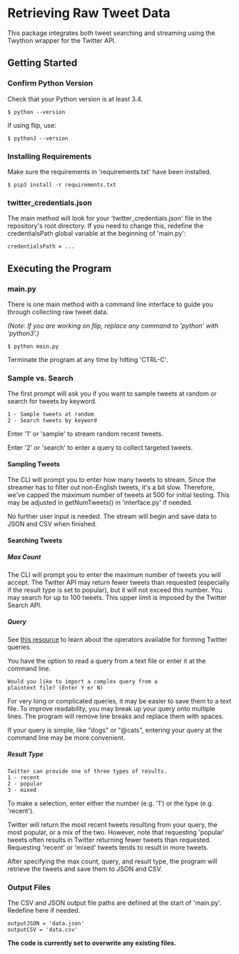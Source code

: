 # Retrieving Raw Tweet Data

This package integrates both tweet searching and streaming using the Twython wrapper for the Twitter API.

## Getting Started

### Confirm Python Version

Check that your Python version is at least 3.4.

```
$ python --version
```

If using flip, use:

```
$ python3 --version
```

### Installing Requirements

Make sure the requirements in 'requirements.txt' have been installed.

```
$ pip3 install -r requirements.txt
```

### twitter_credentials.json

The main method will look for your 'twitter_credentials.json' file in the repository's root directory. If you need to change this, redefine the credentialsPath global variable at the beginning of 'main.py':
```
credentialsPath = ...
```

## Executing the Program

### main.py

There is one main method with a command line interface to guide you through collecting raw tweet data.

*(Note: If you are working on flip, replace any command to 'python' with 'python3'.)*

```
$ python main.py
```

Terminate the program at any time by hitting 'CTRL-C'.

### Sample vs. Search

The first prompt will ask you if you want to sample tweets at random or search for tweets by keyword.

```
1 - Sample tweets at random
2 - Search tweets by keyword
```

Enter '1' or 'sample' to stream random recent tweets.

Enter '2' or 'search' to enter a query to collect targeted tweets.

#### Sampling Tweets

The CLI will prompt you to enter how many tweets to stream. Since the streamer has to filter out non-English tweets, it's a bit slow. Therefore, we've capped the maximum number of tweets at 500 for initial testing. This may be adjusted in getNumTweets() in 'interface.py' if needed.

No further user input is needed. The stream will begin and save data to JSON and CSV when finished.


#### Searching Tweets

##### Max Count
The CLI will prompt you to enter the maximum number of tweets you will accept. The Twitter API may return fewer tweets than requested (especially if the result type is set to popular), but it will not exceed this number. You may search for up to 100 tweets. This upper limit is imposed by the Twitter Search API.

##### Query
See [this resource](https://developer.twitter.com/en/docs/tweets/rules-and-filtering/overview/standard-operators.html) to learn about the operators available for forming Twitter queries. 

You have the option to read a query from a text file or enter it at the command line. 
```
Would you like to import a complex query from a
plaintext file? (Enter Y or N) 
```

For very long or complicated queries, it may be easier to save them to a text file. To improve readability, you may break up your query onto multiple lines. The program will remove line breaks and replace them with spaces.

If your query is simple, like "dogs" or "@cats", entering your query at the command line may be more convenient.

##### Result Type
```
Twitter can provide one of three types of results.
1 - recent
2 - popular
3 - mixed
```

To make a selection, enter either the number (e.g. '1') or the type (e.g. 'recent').

Twitter will return the most recent tweets resulting from your query, the most popular, or a mix of the two. However, note that requesting 'popular' tweets often results in Twitter returning fewer tweets than requested. Requesting 'recent' or 'mixed' tweets tends to result in more tweets.

After specifying the max count, query, and result type, the program will retrieve the tweets and save them to JSON and CSV.
 
### Output Files

The CSV and JSON output file paths are defined at the start of 'main.py'. Redefine here if needed.

```
outputJSON = 'data.json'
outputCSV = 'data.csv'
```

**The code is currently set to overwrite any existing files.**